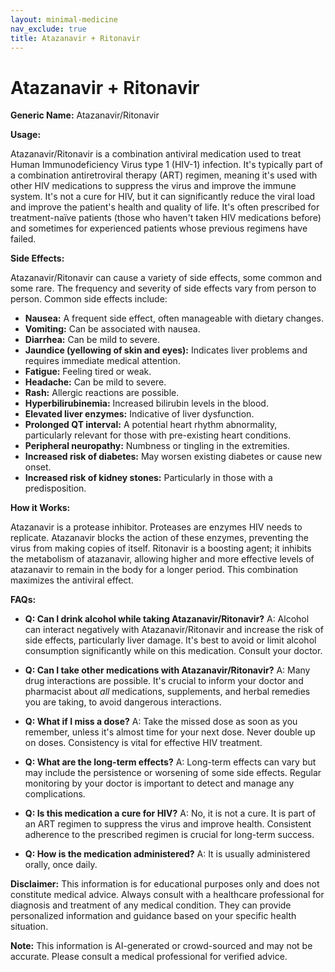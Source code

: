 ```yaml
---
layout: minimal-medicine
nav_exclude: true
title: Atazanavir + Ritonavir
---
```


# Atazanavir + Ritonavir

**Generic Name:** Atazanavir/Ritonavir

**Usage:**

Atazanavir/Ritonavir is a combination antiviral medication used to treat Human Immunodeficiency Virus type 1 (HIV-1) infection.  It's typically part of a combination antiretroviral therapy (ART) regimen, meaning it's used with other HIV medications to suppress the virus and improve the immune system. It's not a cure for HIV, but it can significantly reduce the viral load and improve the patient's health and quality of life.  It's often prescribed for treatment-naïve patients (those who haven't taken HIV medications before) and sometimes for experienced patients whose previous regimens have failed.

**Side Effects:**

Atazanavir/Ritonavir can cause a variety of side effects, some common and some rare.  The frequency and severity of side effects vary from person to person.  Common side effects include:

* **Nausea:**  A frequent side effect, often manageable with dietary changes.
* **Vomiting:** Can be associated with nausea.
* **Diarrhea:**  Can be mild to severe.
* **Jaundice (yellowing of skin and eyes):**  Indicates liver problems and requires immediate medical attention.
* **Fatigue:** Feeling tired or weak.
* **Headache:**  Can be mild to severe.
* **Rash:**  Allergic reactions are possible.
* **Hyperbilirubinemia:** Increased bilirubin levels in the blood.
* **Elevated liver enzymes:** Indicative of liver dysfunction.
* **Prolonged QT interval:**  A potential heart rhythm abnormality, particularly relevant for those with pre-existing heart conditions.
* **Peripheral neuropathy:** Numbness or tingling in the extremities.
* **Increased risk of diabetes:**  May worsen existing diabetes or cause new onset.
* **Increased risk of kidney stones:** Particularly in those with a predisposition.


**How it Works:**

Atazanavir is a protease inhibitor.  Proteases are enzymes HIV needs to replicate.  Atazanavir blocks the action of these enzymes, preventing the virus from making copies of itself.  Ritonavir is a boosting agent; it inhibits the metabolism of atazanavir, allowing higher and more effective levels of atazanavir to remain in the body for a longer period.  This combination maximizes the antiviral effect.


**FAQs:**

* **Q: Can I drink alcohol while taking Atazanavir/Ritonavir?** A:  Alcohol can interact negatively with Atazanavir/Ritonavir and increase the risk of side effects, particularly liver damage. It's best to avoid or limit alcohol consumption significantly while on this medication.  Consult your doctor.

* **Q: Can I take other medications with Atazanavir/Ritonavir?** A: Many drug interactions are possible.  It's crucial to inform your doctor and pharmacist about *all* medications, supplements, and herbal remedies you are taking, to avoid dangerous interactions.

* **Q: What if I miss a dose?** A: Take the missed dose as soon as you remember, unless it's almost time for your next dose.  Never double up on doses.  Consistency is vital for effective HIV treatment.

* **Q: What are the long-term effects?** A: Long-term effects can vary but may include the persistence or worsening of some side effects. Regular monitoring by your doctor is important to detect and manage any complications.

* **Q:  Is this medication a cure for HIV?** A: No, it is not a cure.  It is part of an ART regimen to suppress the virus and improve health.  Consistent adherence to the prescribed regimen is crucial for long-term success.

* **Q:  How is the medication administered?** A: It is usually administered orally, once daily.


**Disclaimer:** This information is for educational purposes only and does not constitute medical advice.  Always consult with a healthcare professional for diagnosis and treatment of any medical condition.  They can provide personalized information and guidance based on your specific health situation.


**Note:** This information is AI-generated or crowd-sourced and may not be accurate. Please consult a medical professional for verified advice.